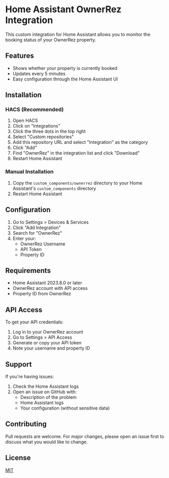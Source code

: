 # Home Assistant OwnerRez Integration

This custom integration for Home Assistant allows you to monitor the booking status of your OwnerRez property.

## Features

- Shows whether your property is currently booked
- Updates every 5 minutes
- Easy configuration through the Home Assistant UI

## Installation

### HACS (Recommended)

1. Open HACS
2. Click on "Integrations"
3. Click the three dots in the top right
4. Select "Custom repositories"
5. Add this repository URL and select "Integration" as the category
6. Click "Add"
7. Find "OwnerRez" in the integration list and click "Download"
8. Restart Home Assistant

### Manual Installation

1. Copy the `custom_components/ownerrez` directory to your Home Assistant's `custom_components` directory
2. Restart Home Assistant

## Configuration

1. Go to Settings > Devices & Services
2. Click "Add Integration"
3. Search for "OwnerRez"
4. Enter your:
   - OwnerRez Username
   - API Token
   - Property ID

## Requirements

- Home Assistant 2023.8.0 or later
- OwnerRez account with API access
- Property ID from OwnerRez

## API Access

To get your API credentials:
1. Log in to your OwnerRez account
2. Go to Settings > API Access
3. Generate or copy your API token
4. Note your username and property ID

## Support

If you're having issues:
1. Check the Home Assistant logs
2. Open an issue on GitHub with:
   - Description of the problem
   - Home Assistant logs
   - Your configuration (without sensitive data)

## Contributing

Pull requests are welcome. For major changes, please open an issue first to discuss what you would like to change.

## License

[MIT](LICENSE) 